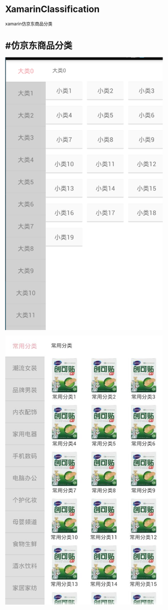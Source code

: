# XamarinClassification
xamarin仿京东商品分类

#仿京东商品分类
===========================

![demo](https://github.com/huguodong/XamarinClassification/blob/master/1.png)

![demo](https://github.com/huguodong/XamarinClassification/blob/master/2.jpg)
